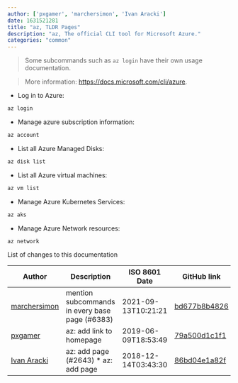 ```yaml
---
author: ['pxgamer', 'marchersimon', 'Ivan Aracki']
date: 1631521281
title: "az, TLDR Pages"
description: "az, The official CLI tool for Microsoft Azure."
categories: "common"
---
```

> Some subcommands such as `az login` have their own usage documentation.

> More information: <https://docs.microsoft.com/cli/azure>.

- Log in to Azure:

```bash
az login
```

- Manage azure subscription information:

```bash
az account
```

- List all Azure Managed Disks:

```bash
az disk list
```

- List all Azure virtual machines:

```bash
az vm list
```

- Manage Azure Kubernetes Services:

```bash
az aks
```

- Manage Azure Network resources:

```bash
az network
```
List of changes to this documentation


Author | Description | ISO 8601 Date | GitHub link
------|-----|-----|-----
[marchersimon](mailto:50295997+marchersimon@users.noreply.github.com) | mention subcommands in every base page (#6383) | 2021-09-13T10:21:21 | [bd677b8b4826](https://github.com/tldr-pages/tldr/commit/bd677b8b48260e301fb99fea794f4dc1458d1562)
[pxgamer](mailto:owzie123@gmail.com) | az: add link to homepage | 2019-06-09T18:53:49 | [79a500d1c1f1](https://github.com/tldr-pages/tldr/commit/79a500d1c1f16749c25049e28c85cb39e9bfbc4f)
[Ivan Aracki](mailto:aracki.ivan@gmail.com) | az: add page (#2643) * az: add page | 2018-12-14T03:43:30 | [86bd04e1a82f](https://github.com/tldr-pages/tldr/commit/86bd04e1a82f37008eb4edf77f743e47d798c55e)

